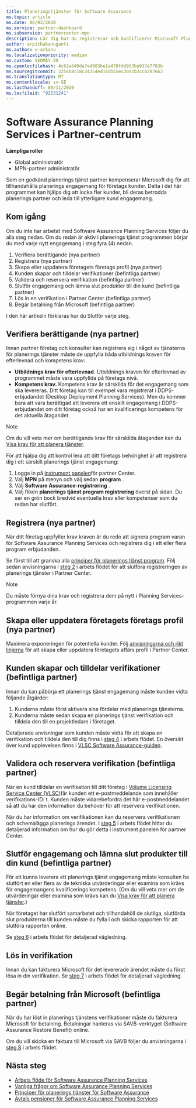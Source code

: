 ```yaml
---
title: Planeringstjänster för Software Assurance
ms.topic: article
ms.date: 06/03/2020
ms.service: partner-dashboard
ms.subservice: partnercenter-mpn
description: Lär dig hur du registrerar och kvalificerar Microsoft Planning Services-engagemang så att du kan leverera utbildning och andra tjänster till kunder med Software Assurance.
author: arpithakanuganti
ms.author: v-arkanu
ms.localizationpriority: medium
ms.custom: SEOMAY.20
ms.openlocfilehash: 4c61a649da7e4983be1a478fdd963ba937e7783b
ms.sourcegitcommit: 2254b8c18c34254ed14db55ec20dcb2ccb287663
ms.translationtype: MT
ms.contentlocale: sv-SE
ms.lasthandoff: 08/11/2020
ms.locfileid: "92531241"
---
```

# <a name="software-assurance-planning-services-in-partner-center"></a>Software Assurance Planning Services i Partner-centrum

**Lämpliga roller**

- Global administratör
- MPN-partner administratör

Som en godkänd planerings tjänst partner kompenserar Microsoft dig för att tillhandahålla planerings engagemang för företags kunder. Delta i det här programmet kan hjälpa dig att locka fler kunder, bli deras betrodda planerings partner och leda till ytterligare kund engagemang.

## <a name="get-started"></a>Kom igång

Om du inte har arbetat med Software Assurance Planning Services följer du alla steg nedan. Om du redan är aktiv i planerings tjänst programmen börjar du med varje nytt engagemang i steg fyra (4) nedan.

1. Verifiera berättigande (nya partner)
2. Registrera (nya partner)
3. Skapa eller uppdatera företagets företags profil (nya partner)
4. Kunden skapar och tilldelar verifikationer (befintliga partner)
5. Validera och reservera verifikation (befintliga partner)
6. Slutför engagemang och lämna slut produkter till din kund (befintliga partner)
7. Lös in en verifikation i Partner Center (befintliga partner)
8. Begär betalning från Microsoft (befintliga partner)

I den här artikeln förklaras hur du Slutför varje steg.

## <a name="verify-eligibility-new-partners"></a>Verifiera berättigande (nya partner)

Innan partner företag och konsulter kan registrera sig i något av tjänsterna för planerings tjänster måste de uppfylla båda utbildnings kraven för efterlevnad och kompetens krav:

- **Utbildnings krav för efterlevnad.** Utbildnings kraven för efterlevnad av programmet måste vara uppfyllda på företags nivå.
- **Kompetens krav.** Kompetens krav är särskilda för det engagemang som ska levereras. Ditt företag kan till exempel vara registrerat i DDPS-erbjudandet (Desktop Deployment Planning Services). Men du kommer bara att vara berättigad att leverera ett enskilt engagemang i DDPS-erbjudandet om ditt företag också har en kvalificerings kompetens för det aktuella åtagandet.

>[!NOTE]
> Om du vill veta mer om berättigande krav för särskilda åtaganden kan du [Visa krav för att planera tjänster](software-assurance-dps-requirements.md).

För att hjälpa dig att kontrol lera att ditt företags behörighet är att registrera dig i ett särskilt planerings tjänst engagemang:

1. Logga in på [instrument panelen](https://partner.microsoft.com/dashboard/home)för partner Center.
2. Välj **MPN** på menyn och välj sedan **program** .
3. Välj **Software Assurance-registrering** .
4. Välj fliken **planerings tjänst program registrering** överst på sidan. Du ser en grön bock bredvid eventuella krav eller kompetenser som du redan har slutfört.

## <a name="enroll-new-partners"></a>Registrera (nya partner)

När ditt företag uppfyller krav kraven är du redo att signera program varan för Software Assurance Planning Services och registrera dig i ett eller flera program erbjudanden.

Se först till att granska alla [principer för planerings tjänst program](https://go.microsoft.com/fwlink/?linkid=2115984). Följ sedan anvisningarna i [steg 2](https://go.microsoft.com/fwlink/?linkid=2115983) i arbets flödet för att slutföra registreringen av planerings tjänster i Partner Center.

>[!NOTE]
> Du måste förnya dina krav och registrera dem på nytt i Planning Services-programmen varje år.

## <a name="create-or-update-your-companys-business-profile-new-partners"></a>Skapa eller uppdatera företagets företags profil (nya partner)

Maximera exponeringen för potentiella kunder. Följ [anvisningarna och rikt linjerna](create-a-marketing-profile.md) för att skapa eller uppdatera företagets affärs profil i Partner Center.

## <a name="customer-creates-and-assigns-voucher-existing-partners"></a>Kunden skapar och tilldelar verifikationer (befintliga partner)

Innan du kan påbörja ett planerings tjänst engagemang måste kunden vidta följande åtgärder:

1. Kunderna måste först aktivera sina fördelar med planerings tjänsterna.
2. Kunderna måste sedan skapa en planerings tjänst verifikation och tilldela den till en projektledare i företaget.

Detaljerade anvisningar som kunden måste vidta för att skapa en verifikation och tilldela den till dig finns i [steg 4](https://go.microsoft.com/fwlink/?linkid=2115983) i arbets flödet. En översikt över kund upplevelsen finns i [VLSC Software Assurance-guiden](https://download.microsoft.com/download/A/7/D/A7D04694-1B1E-4B18-918F-0EDCD43BA2E5/VLSC-Software-Assurance-Guide_en-US.pdf).

## <a name="validate-and-reserve-voucher-existing-partners"></a>Validera och reservera verifikation (befintliga partner)

När en kund tilldelar en verifikation till ditt företag i [Volume Licensing Service Center (VLSC)](https://www.microsoft.com/Licensing/servicecenter/default.aspx)får kunden ett e-postmeddelande som innehåller verifikations-ID: t. Kunden måste vidarebefordra det här e-postmeddelandet så att du har den information du behöver för att reservera verifikationen.

När du har information om verifikationen kan du reservera verifikationen och schemalägga planerings ärendet. I [steg 5](https://go.microsoft.com/fwlink/?linkid=2115983) i arbets flödet hittar du detaljerad information om hur du gör detta i instrument panelen för partner Center.

## <a name="complete-engagement-and-provide-deliverables-to-your-customer-existing-partners"></a>Slutför engagemang och lämna slut produkter till din kund (befintliga partner)

För att kunna leverera ett planerings tjänst engagemang måste konsulten ha slutfört en eller flera av de tekniska utvärderingar eller examina som krävs för engagemangens kvalificerings kompetens. (Om du vill veta mer om de utvärderingar eller examina som krävs kan du [Visa krav för att planera tjänster](software-assurance-dps-requirements.md).)

När företaget har slutfört samarbetet och tillhandahöll de slutliga, slutförda slut produkterna till kunden måste du fylla i och skicka rapporten för att slutföra rapporten online.

Se [steg 6](https://go.microsoft.com/fwlink/?linkid=2115983) i arbets flödet för detaljerad vägledning.

## <a name="redeem-voucher"></a>Lös in verifikation

Innan du kan fakturera Microsoft för det levererade ärendet måste du först lösa in din verifikation. Se [steg 7](https://go.microsoft.com/fwlink/?linkid=2115983) i arbets flödet för detaljerad vägledning.

## <a name="request-payment-from-microsoft-existing-partners"></a>Begär betalning från Microsoft (befintliga partner)

När du har löst in planerings tjänstens verifikationer måste du fakturera Microsoft för betalning. Betalningar hanteras via SAVB-verktyget (Software Assurance Restore Benefit) online.

Om du vill skicka en faktura till Microsoft via SAVB följer du anvisningarna i [steg 8](https://go.microsoft.com/fwlink/?linkid=2115983) i arbets flödet.

## <a name="next-steps"></a>Nästa steg

- [Arbets flöde för Software Assurance Planning Services](https://go.microsoft.com/fwlink/?linkid=2115983)
- [Vanliga frågor om Software Assurance Planning Services](https://go.microsoft.com/fwlink/?linkid=2116077)
- [Principer för planerings tjänster för Software Assurance](https://go.microsoft.com/fwlink/?linkid=2115984)
- [Avtals pensioner för Software Assurance Planning Services](https://query.prod.cms.rt.microsoft.com/cms/api/am/binary/RE4sln9)
